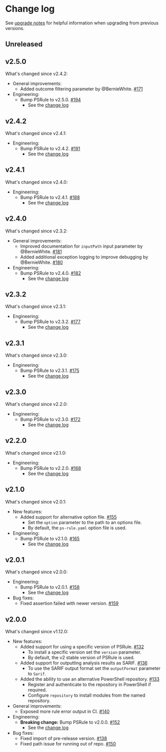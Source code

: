 # Change log

See [upgrade notes][upgrade-notes] for helpful information when upgrading from previous versions.

[upgrade-notes]: upgrade-notes.md

## Unreleased

## v2.5.0

What's changed since v2.4.2:

- General improvements:
  - Added outcome filtering parameter by @BernieWhite.
    [#171](https://github.com/microsoft/ps-rule/issues/171)
- Engineering:
  - Bump PSRule to v2.5.0.
    [#194](https://github.com/microsoft/ps-rule/pull/194)
    - See the [change log](https://microsoft.github.io/PSRule/v2/CHANGELOG-v2/#v250)

## v2.4.2

What's changed since v2.4.1:

- Engineering:
  - Bump PSRule to v2.4.2.
    [#191](https://github.com/microsoft/ps-rule/pull/191)
    - See the [change log](https://microsoft.github.io/PSRule/v2/CHANGELOG-v2/#v242)

## v2.4.1

What's changed since v2.4.0:

- Engineering:
  - Bump PSRule to v2.4.1.
    [#188](https://github.com/microsoft/ps-rule/pull/188)
    - See the [change log](https://microsoft.github.io/PSRule/v2/CHANGELOG-v2/#v241)

## v2.4.0

What's changed since v2.3.2:

- General improvements:
  - Improved documentation for `inputPath` input parameter by @BernieWhite.
    [#181](https://github.com/microsoft/ps-rule/issues/181)
  - Added additional exception logging to improve debugging by @BernieWhite.
    [#180](https://github.com/microsoft/ps-rule/issues/180)
- Engineering:
  - Bump PSRule to v2.4.0.
    [#182](https://github.com/microsoft/ps-rule/pull/182)
    - See the [change log](https://microsoft.github.io/PSRule/v2/CHANGELOG-v2/#v240)

## v2.3.2

What's changed since v2.3.1:

- Engineering:
  - Bump PSRule to v2.3.2.
    [#177](https://github.com/microsoft/ps-rule/pull/177)
    - See the [change log](https://microsoft.github.io/PSRule/v2/CHANGELOG-v2/#v232)

## v2.3.1

What's changed since v2.3.0:

- Engineering:
  - Bump PSRule to v2.3.1.
    [#175](https://github.com/microsoft/ps-rule/pull/175)
    - See the [change log](https://microsoft.github.io/PSRule/v2/CHANGELOG-v2/#v231)

## v2.3.0

What's changed since v2.2.0:

- Engineering:
  - Bump PSRule to v2.3.0.
    [#172](https://github.com/microsoft/ps-rule/pull/172)
    - See the [change log](https://microsoft.github.io/PSRule/v2/CHANGELOG-v2/#v230)

## v2.2.0

What's changed since v2.1.0:

- Engineering:
  - Bump PSRule to v2.2.0.
    [#168](https://github.com/microsoft/ps-rule/pull/168)
    - See the [change log](https://microsoft.github.io/PSRule/v2/CHANGELOG-v2/#v220)

## v2.1.0

What's changed since v2.0.1:

- New features:
  - Added support for alternative option file.
    [#155](https://github.com/microsoft/ps-rule/issues/155)
    - Set the `option` parameter to the path to an options file.
    - By default, the `ps-rule.yaml` option file is used.
- Engineering:
  - Bump PSRule to v2.1.0.
    [#165](https://github.com/microsoft/ps-rule/pull/165)
    - See the [change log](https://microsoft.github.io/PSRule/v2/CHANGELOG-v2/#v210)

## v2.0.1

What's changed since v2.0.0:

- Engineering:
  - Bump PSRule to v2.0.1.
    [#158](https://github.com/microsoft/ps-rule/pull/158)
    - See the [change log](https://microsoft.github.io/PSRule/v2/CHANGELOG-v2/#v201)
- Bug fixes:
  - Fixed assertion failed with newer version.
    [#159](https://github.com/microsoft/ps-rule/issues/159)

## v2.0.0

What's changed since v1.12.0:

- New features:
  - Added support for using a specific version of PSRule.
    [#132](https://github.com/microsoft/ps-rule/issues/132)
    - To install a specific version set the `version` parameter.
    - By default, the v2 stable version of PSRule is used.
  - Added support for outputting analysis results as SARIF.
    [#136](https://github.com/microsoft/ps-rule/issues/136)
    - To use the SARIF output format set the `outputFormat` parameter to `Sarif`.
  - Added the ability to use an alternative PowerShell repository.
    [#133](https://github.com/microsoft/ps-rule/issues/133)
    - Register and authenticate to the repository in PowerShell if required.
    - Configure `repository` to install modules from the named repository.
- General improvements:
  - Exposed more rule error output in CI.
    [#140](https://github.com/microsoft/ps-rule/issues/140)
- Engineering:
  - **Breaking change:** Bump PSRule to v2.0.0.
    [#152](https://github.com/microsoft/ps-rule/pull/152)
    - See the [change log](https://microsoft.github.io/PSRule/v2/CHANGELOG-v2/#v200)
- Bug fixes:
  - Fixed import of pre-release version.
    [#138](https://github.com/microsoft/ps-rule/issues/138)
  - Fixed path issue for running out of repo.
    [#150](https://github.com/microsoft/ps-rule/issues/150)
